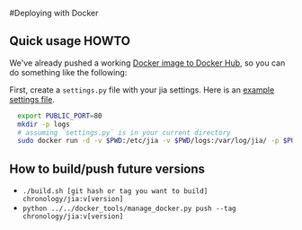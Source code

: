 #Deploying with Docker

## Quick usage HOWTO

We've already pushed a working [Docker image to Docker
Hub](https://registry.hub.docker.com/u/chronology/jia/), so you can do
something like the following:

First, create a `settings.py` file with your jia settings. Here is an [example
settings
file](https://github.com/Locu/chronology/blob/master/jia/jia/conf/default_settings.py).

```bash
  export PUBLIC_PORT=80
  mkdir -p logs
  # assuming `settings.py` is in your current directory
  sudo docker run -d -v $PWD:/etc/jia -v $PWD/logs:/var/log/jia/ -p $PUBLIC_PORT:80 chronology/jia
```
## How to build/push future versions

  * `./build.sh [git hash or tag you want to build] chronology/jia:v[version]`
  * `python ../../docker_tools/manage_docker.py push --tag chronology/jia:v[version]`
